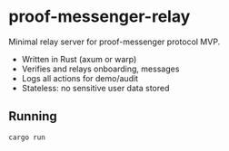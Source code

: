 # proof-messenger-relay

Minimal relay server for proof-messenger protocol MVP.
- Written in Rust (axum or warp)
- Verifies and relays onboarding, messages
- Logs all actions for demo/audit
- Stateless: no sensitive user data stored

## Running

```bash
cargo run
```